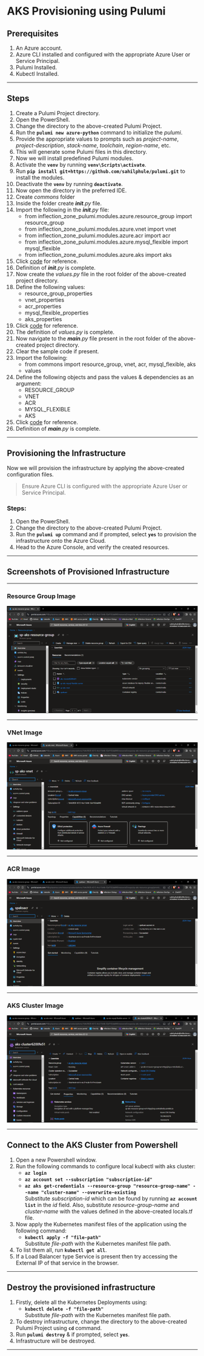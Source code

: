 # AKS Provisioning using Pulumi

## Prerequisites
1. An Azure account.
2. Azure CLI installed and configured with the appropriate Azure User or Service Principal.
3. Pulumi Installed.
4. Kubectl Installed.

---
## Steps
1. Create a Pulumi Project directory.
2. Open the PowerShell.
3. Change the directory to the above-created Pulumi Project.
4. Run the **`pulumi new azure-python`** command to initialize the *pulumi*.
5. Provide the appropriate values to prompts such as *project-name*, *project-description*, *stack-name*, *toolchain*, *region-name*, etc.
6. This will generate some Pulumi files in this directory.
7. Now we will install predefined Pulumi modules.
8. Activate the **`venv`** by running **`venv\Scripts\activate`**.
9. Run **`pip install git+https://github.com/sahilphule/pulumi.git`** to install the modules.
10. Deactivate the **`venv`** by running **`deactivate`**.
11. Now open the directory in the preferred IDE.
12. Create *commons* folder
13. Inside the folder create *__init__.py* file.
14. Import the following in the *__init__.py* file:
    - from inflection_zone_pulumi.modules.azure.resource_group import resource_group
    - from inflection_zone_pulumi.modules.azure.vnet import vnet
    - from inflection_zone_pulumi.modules.azure.acr import acr
    - from inflection_zone_pulumi.modules.azure.mysql_flexible import mysql_flexible
    - from inflection_zone_pulumi.modules.azure.aks import aks
15. Click [code](https://github.com/inflection-sahil/devops/blob/master/pulumi/azure/aks/commons/__init__.py) for reference.
16. Definition of *__init__.py* is complete.
17. Now create the *values.py* file in the root folder of the above-created project directory.
18. Define the following values:
    - resource_group_properties
    - vnet_properties
    - acr_properties
    - mysql_flexible_properties
    - aks_properties
19. Click [code](https://github.com/inflection-sahil/devops/blob/master/pulumi/azure/aks/sample.values.py) for reference.
20. The definition of *values.py* is complete.
21. Now navigate to the *__main__.py* file present in the root folder of the above-created project directory.
22. Clear the sample code if present.
23. Import the following:
    - from commons import resource_group, vnet, acr, mysql_flexible, aks
    - values
24. Define the following objects and pass the values & dependencies as an argument:
    - RESOURCE_GROUP
    - VNET
    - ACR
    - MYSQL_FLEXIBLE
    - AKS
25. Click [code](https://github.com/inflection-sahil/devops/blob/master/pulumi/azure/aks/__main__.py) for reference.
26. Definition of *__main__.py* is complete.

---

## Provisioning the Infrastructure
Now we will provision the infrastructure by applying the above-created configuration files.

> Ensure Azure CLI is configured with the appropriate Azure User or Service Principal.

### Steps:
1. Open the PowerShell.
2. Change the directory to the above-created Pulumi Project.
3. Run the **`pulumi up`** command and if prompted, select **`yes`** to provision the infrastructure onto the Azure Cloud.
4. Head to the Azure Console, and verify the created resources.

---

<div style="page-break-after: always;"></div>

## Screenshots of Provisioned Infrastructure

---

### Resource Group Image
![resource group image](./images/resource-group.png)

---

### VNet Image
![vnet image](./images/vnet.png)

---

<div style="page-break-after: always;"></div>

### ACR Image
![acr image](./images/acr.png)

---

### AKS Cluster Image
![aks cluster image](./images/aks-cluster.png)

---

<div style="page-break-after: always;"></div>

## Connect to the AKS Cluster from Powershell
1. Open a new Powershell window.
2. Run the following commands to configure local kubectl with aks cluster:
    - **`az login`**
    - **`az account set --subscription "subscription-id"`**
    - **`az aks get-credentials --resource-group "resource-group-name" --name "cluster-name" --overwrite-existing`**  
Substitute *subscription-id* which can be found by running **`az account list`** in the *id* field. Also, substitute *resource-group-name* and *cluster-name* with the values defined in the above-created locals.tf file.
3. Now apply the Kubernetes manifest files of the application using the following command:
    - **`kubectl apply -f "file-path"`**  
    Substitute *file-path* with the Kubernetes manifest file path.
4. To list them all, run **`kubectl get all`**.
5. If a Load Balancer type Service is present then try accessing the External IP of that service in the browser.

---

## Destroy the provisioned infrastructure

1. Firstly, delete all the Kubernetes Deployments using:
    - **`kubectl delete -f "file-path"`**  
    Substitute *file-path* with the Kubernetes manifest file path.
2. To destroy infrastructure, change the directory to the above-created Pulumi Project using **`cd`** command.
3. Run **`pulumi destroy`** & if prompted, select **`yes`**.
4. Infrastructure will be destroyed.

---